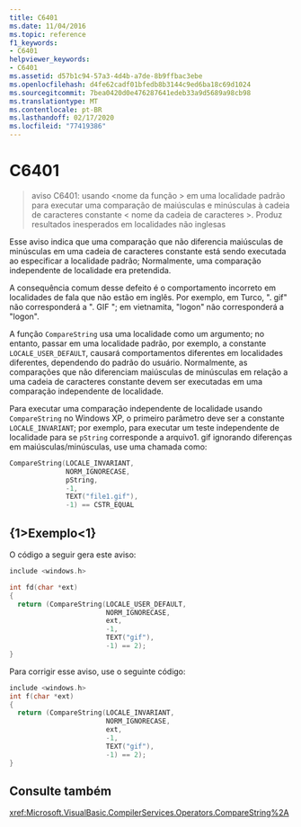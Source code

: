 ```yaml
---
title: C6401
ms.date: 11/04/2016
ms.topic: reference
f1_keywords:
- C6401
helpviewer_keywords:
- C6401
ms.assetid: d57b1c94-57a3-4d4b-a7de-8b9ffbac3ebe
ms.openlocfilehash: d4fe62cadf01bfedb8b3144c9ed6ba18c69d1024
ms.sourcegitcommit: 7bea0420d0e476287641edeb33a9d5689a98cb98
ms.translationtype: MT
ms.contentlocale: pt-BR
ms.lasthandoff: 02/17/2020
ms.locfileid: "77419386"
---
```

# <a name="c6401"></a>C6401

> aviso C6401: usando \<nome da função > em uma localidade padrão para executar uma comparação de maiúsculas e minúsculas à cadeia de caracteres constante \< nome da cadeia de caracteres >. Produz resultados inesperados em localidades não inglesas

Esse aviso indica que uma comparação que não diferencia maiúsculas de minúsculas em uma cadeia de caracteres constante está sendo executada ao especificar a localidade padrão; Normalmente, uma comparação independente de localidade era pretendida.

A consequência comum desse defeito é o comportamento incorreto em localidades de fala que não estão em inglês. Por exemplo, em Turco, ". gif" não corresponderá a ". GIF "; em vietnamita, "logon" não corresponderá a "logon".

A função `CompareString` usa uma localidade como um argumento; no entanto, passar em uma localidade padrão, por exemplo, a constante `LOCALE_USER_DEFAULT`, causará comportamentos diferentes em localidades diferentes, dependendo do padrão do usuário. Normalmente, as comparações que não diferenciam maiúsculas de minúsculas em relação a uma cadeia de caracteres constante devem ser executadas em uma comparação independente de localidade.

Para executar uma comparação independente de localidade usando `CompareString` no Windows XP, o primeiro parâmetro deve ser a constante `LOCALE_INVARIANT`; por exemplo, para executar um teste independente de localidade para se `pString` corresponde a arquivo1. gif ignorando diferenças em maiúsculas/minúsculas, use uma chamada como:

```cpp
CompareString(LOCALE_INVARIANT,
              NORM_IGNORECASE,
              pString,
              -1,
              TEXT("file1.gif"),
              -1) == CSTR_EQUAL
```

## <a name="example"></a>{1&gt;Exemplo&lt;1}

O código a seguir gera este aviso:

```cpp
include <windows.h>

int fd(char *ext)
{
  return (CompareString(LOCALE_USER_DEFAULT,
                        NORM_IGNORECASE,
                        ext,
                        -1,
                        TEXT("gif"),
                        -1) == 2);
}
```

Para corrigir esse aviso, use o seguinte código:

```cpp
include <windows.h>
int f(char *ext)
{
  return (CompareString(LOCALE_INVARIANT,
                        NORM_IGNORECASE,
                        ext,
                        -1,
                        TEXT("gif"),
                        -1) == 2);
}
```

## <a name="see-also"></a>Consulte também

<xref:Microsoft.VisualBasic.CompilerServices.Operators.CompareString%2A>
